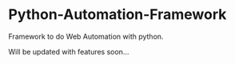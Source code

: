 # Python-Automation-Framework
Framework to do Web Automation with python.

Will be updated with features soon...
